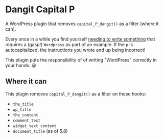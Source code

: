# Dangit Capital P

A WordPress plugin that removes `capital_P_dangit()` as a filter (where it can).

Every once in a while you find yourself [needing to write something](https://jeremyfelt.com/2020/06/03/publishing-to-wordpress-with-rstudio/) that requires a (gasp!) `Wordpress` as part of an example. If the `p` is autocapitalized, the instructions you wrote end up being incorrect!

This plugin puts the responsibility of of writing "WordPress" correctly in your hands. 😀

## Where it can

This plugin removes `capital_P_dangit()` as a filter on these hooks:

* `the_title`
* `wp_title`
* `the_content`
* `comment_text`
* `widget_text_content`
* `document_title` (as of 5.8)
